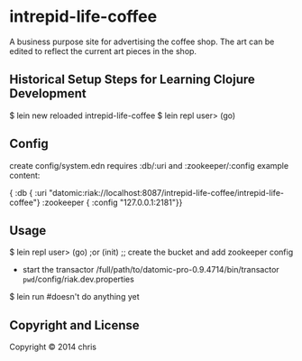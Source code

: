 # intrepid-life-coffee

A business purpose site for advertising the coffee shop.
The art can be edited to reflect the current art pieces in the shop.

## Historical Setup Steps for Learning Clojure Development

$ lein new reloaded intrepid-life-coffee
$ lein repl
user> (go)


## Config
create config/system.edn
requires :db/:uri and :zookeeper/:config
example content:

{ :db
 { :uri "datomic:riak://localhost:8087/intrepid-life-coffee/intrepid-life-coffee"}
 :zookeeper
 { :config "127.0.0.1:2181"}}


## Usage

$ lein repl
user> (go) ;or (init) ;; create the bucket and add zookeeper config

- start the transactor
/full/path/to/datomic-pro-0.9.4714/bin/transactor `pwd`/config/riak.dev.properties

$ lein run #doesn't do anything yet

## Copyright and License

Copyright © 2014 chris
